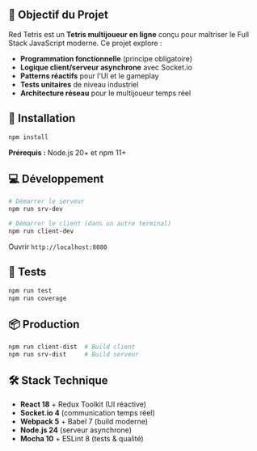 ## 🎯 Objectif du Projet

Red Tetris est un **Tetris multijoueur en ligne** conçu pour maîtriser le Full Stack JavaScript moderne. Ce projet explore :

- **Programmation fonctionnelle** (principe obligatoire)
- **Logique client/serveur asynchrone** avec Socket.io
- **Patterns réactifs** pour l'UI et le gameplay
- **Tests unitaires** de niveau industriel
- **Architecture réseau** pour le multijoueur temps réel

## 🚀 Installation

```bash
npm install
```

**Prérequis :** Node.js 20+ et npm 11+

## 💻 Développement

```bash
# Démarrer le serveur
npm run srv-dev

# Démarrer le client (dans un autre terminal)
npm run client-dev
```

Ouvrir `http://localhost:8080`

## 🧪 Tests

```bash
npm run test
npm run coverage
```

## 📦 Production

```bash
npm run client-dist  # Build client
npm run srv-dist     # Build serveur
```

## 🛠 Stack Technique

- **React 18** + Redux Toolkit (UI réactive)
- **Socket.io 4** (communication temps réel)
- **Webpack 5** + Babel 7 (build moderne)
- **Node.js 24** (serveur asynchrone)
- **Mocha 10** + ESLint 8 (tests & qualité)